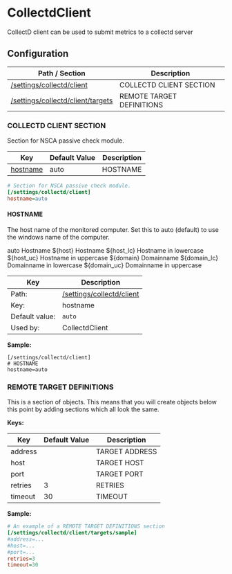 # CollectdClient

CollectD client can be used to submit metrics to a collectd server

## Configuration

| Path / Section                                                  | Description               |
|-----------------------------------------------------------------|---------------------------|
| [/settings/collectd/client](#collectd-client-section)           | COLLECTD CLIENT SECTION   |
| [/settings/collectd/client/targets](#remote-target-definitions) | REMOTE TARGET DEFINITIONS |

### COLLECTD CLIENT SECTION <a id="/settings/collectd/client"/>

Section for NSCA passive check module.

| Key                   | Default Value | Description |
|-----------------------|---------------|-------------|
| [hostname](#hostname) | auto          | HOSTNAME    |

```ini
# Section for NSCA passive check module.
[/settings/collectd/client]
hostname=auto

```

#### HOSTNAME <a id="/settings/collectd/client/hostname"></a>

The host name of the monitored computer.
Set this to auto (default) to use the windows name of the computer.

auto	Hostname
${host}	Hostname
${host_lc}
Hostname in lowercase
${host_uc}	Hostname in uppercase
${domain}	Domainname
${domain_lc}	Domainname in lowercase
${domain_uc}	Domainname in uppercase

| Key            | Description                                             |
|----------------|---------------------------------------------------------|
| Path:          | [/settings/collectd/client](#/settings/collectd/client) |
| Key:           | hostname                                                |
| Default value: | `auto`                                                  |
| Used by:       | CollectdClient                                          |

**Sample:**

```
[/settings/collectd/client]
# HOSTNAME
hostname=auto
```

### REMOTE TARGET DEFINITIONS <a id="/settings/collectd/client/targets"/>

This is a section of objects. This means that you will create objects below this point by adding sections which all look the same.

**Keys:**

| Key     | Default Value | Description    |
|---------|---------------|----------------|
| address |               | TARGET ADDRESS |
| host    |               | TARGET HOST    |
| port    |               | TARGET PORT    |
| retries | 3             | RETRIES        |
| timeout | 30            | TIMEOUT        |

**Sample:**

```ini
# An example of a REMOTE TARGET DEFINITIONS section
[/settings/collectd/client/targets/sample]
#address=...
#host=...
#port=...
retries=3
timeout=30

```
